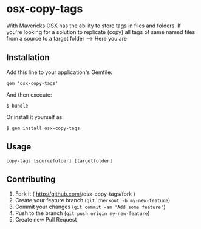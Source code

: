 # osx-copy-tags

With Mavericks OSX has the ability to store tags in files and folders. 
If you're looking for a solution to replicate (copy) all tags of same named files from a source to a target folder --> Here you are


## Installation

Add this line to your application's Gemfile:

    gem 'osx-copy-tags'

And then execute:

    $ bundle

Or install it yourself as:

    $ gem install osx-copy-tags

## Usage

    copy-tags [sourcefolder] [targetfolder]

## Contributing

1. Fork it ( http://github.com/<my-github-username>/osx-copy-tags/fork )
2. Create your feature branch (`git checkout -b my-new-feature`)
3. Commit your changes (`git commit -am 'Add some feature'`)
4. Push to the branch (`git push origin my-new-feature`)
5. Create new Pull Request
